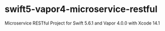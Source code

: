 # swift5-vapor4-microservice-restful
Microservice RESTful Project for Swift 5.6.1 and Vapor 4.0.0 with Xcode 14.1
